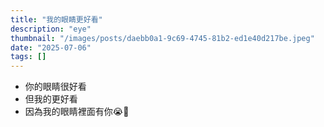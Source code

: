 ```yaml
---
title: "我的眼睛更好看"
description: "eye"
thumbnail: "/images/posts/daebb0a1-9c69-4745-81b2-ed1e40d217be.jpeg"
date: "2025-07-06"
tags: []
---
```

- 你的眼睛很好看
- 但我的更好看
- 因為我的眼睛裡面有你😭🫵
